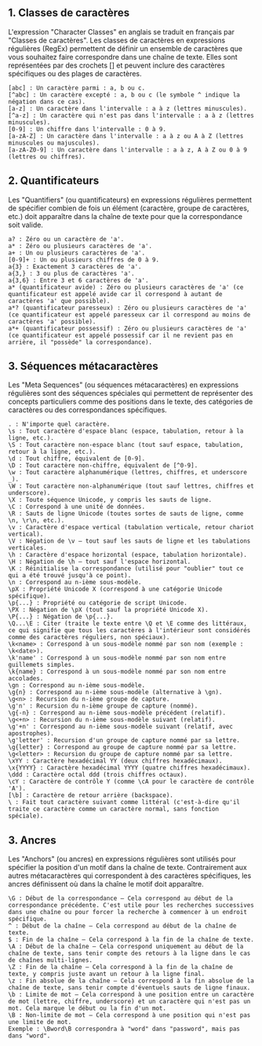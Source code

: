 ## **1. Classes de caractères**
L'expression "Character Classes" en anglais se traduit en français par "Classes de caractères".
Les classes de caractères en expressions régulières (RegEx) permettent de définir un ensemble de caractères que vous souhaitez faire correspondre dans une chaîne de texte. Elles sont représentées par des crochets [] et peuvent inclure des caractères spécifiques ou des plages de caractères.

```
[abc] : Un caractère parmi : a, b ou c.
[^abc] : Un caractère excepté : a, b ou c (le symbole ^ indique la négation dans ce cas).
[a-z] : Un caractère dans l'intervalle : a à z (lettres minuscules).
[^a-z] : Un caractère qui n'est pas dans l'intervalle : a à z (lettres minuscules).
[0-9] : Un chiffre dans l'intervalle : 0 à 9.
[a-zA-Z] : Un caractère dans l'intervalle : a à z ou A à Z (lettres minuscules ou majuscules).
[a-zA-Z0-9] : Un caractère dans l'intervalle : a à z, A à Z ou 0 à 9 (lettres ou chiffres).
```

## **2. Quantificateurs**
Les "Quantifiers" (ou quantificateurs) en expressions régulières permettent de spécifier combien de fois un élément (caractère, groupe de caractères, etc.) doit apparaître dans la chaîne de texte pour que la correspondance soit valide.


```
a? : Zéro ou un caractère de 'a'.
a* : Zéro ou plusieurs caractères de 'a'.
a+ : Un ou plusieurs caractères de 'a'.
[0-9]+ : Un ou plusieurs chiffres de 0 à 9.
a{3} : Exactement 3 caractères de 'a'.
a{3,} : 3 ou plus de caractères 'a'.
a{3,6} : Entre 3 et 6 caractères de 'a'.
a* (quantificateur avide) : Zéro ou plusieurs caractères de 'a' (ce quantificateur est appelé avide car il correspond à autant de caractères 'a' que possible).
a*? (quantificateur paresseux) : Zéro ou plusieurs caractères de 'a' (ce quantificateur est appelé paresseux car il correspond au moins de caractères 'a' possible).
a*+ (quantificateur possessif) : Zéro ou plusieurs caractères de 'a' (ce quantificateur est appelé possessif car il ne revient pas en arrière, il "possède" la correspondance).
```

## **3. Séquences métacaractères**
Les "Meta Sequences" (ou séquences métacaractères) en expressions régulières sont des séquences spéciales qui permettent de représenter des concepts particuliers comme des positions dans le texte, des catégories de caractères ou des correspondances spécifiques. 

```
. : N'importe quel caractère.
\s : Tout caractère d'espace blanc (espace, tabulation, retour à la ligne, etc.).
\S : Tout caractère non-espace blanc (tout sauf espace, tabulation, retour à la ligne, etc.).
\d : Tout chiffre, équivalent de [0-9].
\D : Tout caractère non-chiffre, équivalent de [^0-9].
\w : Tout caractère alphanumérique (lettres, chiffres, et underscore _).
\W : Tout caractère non-alphanumérique (tout sauf lettres, chiffres et underscore).
\X : Toute séquence Unicode, y compris les sauts de ligne.
\C : Correspond à une unité de données.
\R : Sauts de ligne Unicode (toutes sortes de sauts de ligne, comme \n, \r\n, etc.).
\v : Caractère d'espace vertical (tabulation verticale, retour chariot vertical).
\V : Négation de \v – tout sauf les sauts de ligne et les tabulations verticales.
\h : Caractère d'espace horizontal (espace, tabulation horizontale).
\H : Négation de \h – tout sauf l'espace horizontal.
\K : Réinitialise la correspondance (utilisé pour "oublier" tout ce qui a été trouvé jusqu'à ce point).
\n : Correspond au n-ième sous-modèle.
\pX : Propriété Unicode X (correspond à une catégorie Unicode spécifique).
\p{...} : Propriété ou catégorie de script Unicode.
\PX : Négation de \pX (tout sauf la propriété Unicode X).
\P{...} : Négation de \p{...}.
\Q...\E : Citer (traite le texte entre \Q et \E comme des littéraux, ce qui signifie que tous les caractères à l'intérieur sont considérés comme des caractères réguliers, non spéciaux).
\k<name> : Correspond à un sous-modèle nommé par son nom (exemple : \k<date>).
\k'name' : Correspond à un sous-modèle nommé par son nom entre guillemets simples.
\k{name} : Correspond à un sous-modèle nommé par son nom entre accolades.
\gn : Correspond au n-ième sous-modèle.
\g{n} : Correspond au n-ième sous-modèle (alternative à \gn).
\g<n> : Recursion du n-ième groupe de capture.
\g'n' : Recursion du n-ième groupe de capture (nommé).
\g{-n} : Correspond au n-ième sous-modèle précédent (relatif).
\g<+n> : Recursion du n-ième sous-modèle suivant (relatif).
\g'+n' : Correspond au n-ième sous-modèle suivant (relatif, avec apostrophes).
\g'letter' : Recursion d'un groupe de capture nommé par sa lettre.
\g{letter} : Correspond au groupe de capture nommé par sa lettre.
\g<letter> : Recursion du groupe de capture nommé par sa lettre.
\xYY : Caractère hexadécimal YY (deux chiffres hexadécimaux).
\x{YYYY} : Caractère hexadécimal YYYY (quatre chiffres hexadécimaux).
\ddd : Caractère octal ddd (trois chiffres octaux).
\cY : Caractère de contrôle Y (comme \cA pour le caractère de contrôle 'A').
[\b] : Caractère de retour arrière (backspace).
\ : Fait tout caractère suivant comme littéral (c'est-à-dire qu'il traite ce caractère comme un caractère normal, sans fonction spéciale).
```
## **3. Ancres**
Les "Anchors" (ou ancres) en expressions régulières sont utilisés pour spécifier la position d'un motif dans la chaîne de texte. Contrairement aux autres métacaractères qui correspondent à des caractères spécifiques, les ancres définissent où dans la chaîne le motif doit apparaître.

```
\G : Début de la correspondance – Cela correspond au début de la correspondance précédente. C'est utile pour les recherches successives dans une chaîne ou pour forcer la recherche à commencer à un endroit spécifique.
^ : Début de la chaîne – Cela correspond au début de la chaîne de texte.
$ : Fin de la chaîne – Cela correspond à la fin de la chaîne de texte.
\A : Début de la chaîne – Cela correspond uniquement au début de la chaîne de texte, sans tenir compte des retours à la ligne dans le cas de chaînes multi-lignes.
\Z : Fin de la chaîne – Cela correspond à la fin de la chaîne de texte, y compris juste avant un retour à la ligne final.
\z : Fin absolue de la chaîne – Cela correspond à la fin absolue de la chaîne de texte, sans tenir compte d'éventuels sauts de ligne finaux.
\b : Limite de mot – Cela correspond à une position entre un caractère de mot (lettre, chiffre, underscore) et un caractère qui n'est pas un mot. Cela marque le début ou la fin d'un mot.
\B : Non-limite de mot – Cela correspond à une position qui n'est pas une limite de mot.
Exemple : \Bword\B correspondra à "word" dans "password", mais pas dans "word".
```


